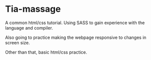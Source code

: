 # Tia-massage

A common html/css tutorial. Using SASS to gain experience with the language and compiler.

Also going to practice making the webpage responsive to changes in screen size.

Other than that, basic html/css  practice.
